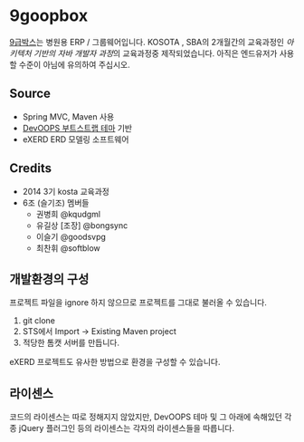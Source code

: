 # 9goopbox
[9급박스](https://github.com/9goopbox/9goopbox)는 병원용 ERP / 그룹웨어입니다. KOSOTA , SBA의 2개월간의 교육과정인 *아키텍처 기반의 자바 개발자 과정*의 교육과정중 제작되었습니다. 아직은 엔드유저가 사용할 수준이 아님에 유의하여 주십시오.

## Source

- Spring MVC, Maven 사용
- [DevOOPS 부트스트랩 테마](http://devoops.me/handmade/3/) 기반
- eXERD ERD 모델링 소프트웨어

## Credits

- 2014 3기 kosta 교육과정
- 6조 (슬기조) 멤버들
  - 권병희 @kqudgml 
  - 유길상 [조장] @bongsync
  - 이슬기 @goodsvpg
  - 최찬휘 @softblow

## 개발환경의 구성

프로젝트 파일을 ignore 하지 않으므로 프로젝트를 그대로 불러올 수 있습니다.

1. git clone
2. STS에서 Import → Existing Maven project
3. 적당한 톰캣 서버를 만듭니다.

eXERD 프로젝트도 유사한 방법으로 환경을 구성할 수 있습니다.

## 라이센스

코드의 라이센스는 따로 정해지지 않았지만, DevOOPS 테마 및 그 아래에 속해있던 각종 jQuery 플러그인 등의 라이센스는 각자의 라이센스들을 따릅니다.
